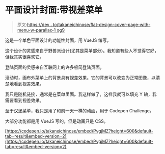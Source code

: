 # 平面设计封面:带视差菜单

> 原文:[https://dev . to/takaneichinose/flat-design-cover-page-with-menu-w-parallax-1 og9](https://dev.to/takaneichinose/flat-design-cover-page-with-menu-w-parallax-1og9)

这是一个单色平面设计的功能性封面，用 VueJS 编写。

这个设计的灵感来自于野兽派设计(尤其是菜单部分)。我知道有些人不觉得它好，但我其实很喜欢它。

登陆页面的灵感来自互联网上的许多极简登陆页面。

滚动时，画布外菜单上的背景具有视差效果。它的背景可以改变为正常图像，以清楚地看到视差效果。

我只是随机链接，通常是在菜单里面。我这样做了，这样我就可以填充 Y 轴，我需要看到视差效果。

至于汉堡菜单，我只是用了和前一天一样的动画，用于 Codepen Challenge。

大部分功能都是用 VueJS 写的，但是动画只是 CSS。

[https://codepen.io/takaneichinose/embed/PvgjMZ?height=600&default-tab=result&embed-version=2](https://codepen.io/takaneichinose/embed/PvgjMZ?height=600&default-tab=result&embed-version=2)